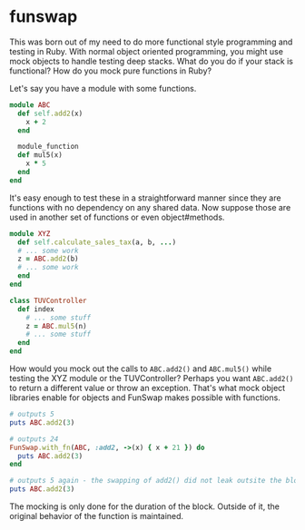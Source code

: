 # funswap

This was born out of my need to do more functional style programming and testing in Ruby.  With normal
object oriented programming, you might use mock objects to handle testing deep stacks.  What do you do
if your stack is functional?  How do you mock pure functions in Ruby?

Let's say you have a module with some functions.

```ruby
module ABC
  def self.add2(x)
    x + 2
  end

  module_function
  def mul5(x)
    x * 5
  end
end
```

It's easy enough to test these in a straightforward manner since they are functions with no dependency on
any shared data.  Now suppose those are used in another set of functions or even object#methods.

```ruby
module XYZ
  def self.calculate_sales_tax(a, b, ...)
  # ... some work
  z = ABC.add2(b)
  # ... some work
  end
end

class TUVController
  def index
    # ... some stuff
    z = ABC.mul5(n)
    # ... some stuff
  end
end
```

How would you mock out the calls to `ABC.add2()` and `ABC.mul5()` while testing the XYZ module or the TUVController?
Perhaps you want `ABC.add2()` to return a different value or throw an exception.  That's what mock object libraries
enable for objects and FunSwap makes possible with functions.

```ruby
# outputs 5
puts ABC.add2(3)

# outputs 24
FunSwap.with_fn(ABC, :add2, ->(x) { x + 21 }) do
  puts ABC.add2(3)
end

# outputs 5 again - the swapping of add2() did not leak outsite the block
puts ABC.add2(3)
```

The mocking is only done for the duration of the block.  Outside of it, the original behavior of the function
is maintained.


